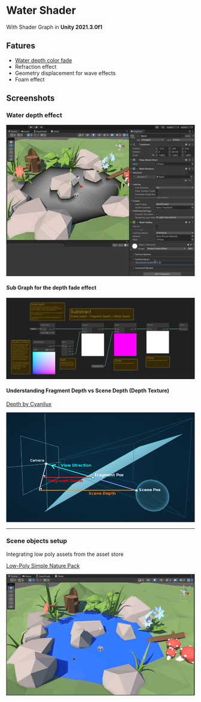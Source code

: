 # Water Shader

With Shader Graph in **Unity 2021.3.0f1**

## Fatures

- [Water depth color fade](#water-depth-effect)
- Refraction effect
- Geometry displacement for wave effects
- Foam effect

## Screenshots

### Water depth effect

![Water depth effect](./docs/screenshots/water_depth.gif)

#### Sub Graph for the depth fade effect

![Depth fade sub graph](./docs/screenshots/depth_fade_sub_graph.png)

#### Understanding Fragment Depth vs Scene Depth (Depth Texture)

[Depth by Cyanilux](https://www.cyanilux.com/tutorials/depth/#scene-depth-node)

![Depth fade sub graph](./docs/screenshots/fragment_depth_vs_scene_depth.png)

---

### Scene objects setup

Integrating low poly assets from the asset store

[Low-Poly Simple Nature Pack](https://assetstore.unity.com/packages/3d/environments/landscapes/low-poly-simple-nature-pack-162153)

![Scene objects setup](./docs/screenshots/scene_objects.gif)
